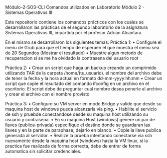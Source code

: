 Módulo-2-SO3-CLI Comandos utilizados en Laboratorio Módulo 2 - Sistemas Operativos III

Este repositorio contiene los comandos prácticos con los cuales se desarrollaron las prácticas de el segundo laboratorio de la asignatura Sistemas Operativos III, impartida por el profesor Adrian Alcantara.

En el mismo se desarrollaron los siguientes temas:
Práctica 1:
• Configure el menu de Grub para que el tiempo de esperaen el que muestra el menu sea de 20 Segundos (Mostrar el resultado)
• Muestre algun metodo de recuperacion si se me ha olvidado la contrasena del usuario root

Práctica 2:
• Crear un script que haga un backup creando un comprimido utilizando TAR de la carpeta /home/(tu_usuario). el nombre del archivo debe de tener la fecha y la hora actual en formato dd-mm-yyyy:hh:mm
• Crear un script que copie el resultado del comando ifconfig en un archivo en el escritorio. El script debe de preguntar cual nombre desea ponerle al archivo y crear el archivo con el nombre provisto

Práctica 3:
• Configure su VM server en modo Bridge y valide que desde su maquina host de windows pueda alcanzarla via ping.
• Habilite el servicio de ssh y pruebde conectandose desde su maquina host utilizando su usuario y contrasena.
• En su maquina Host (windows) genere un par de llaves (publica-privada) especifique el destino donde se guardaran las llaves y en la parte de paraphase, dejarlo en blanco.
• Copie la llave publica generada al servidor. 
• Realize la prueba intentando conectarse via ssh nuevamente desde la maquina host (windows) hasta la VM linux, si la practica fue realizada de forma correcta, debe de entrar de forma automatica sin solicitar credenciales.

